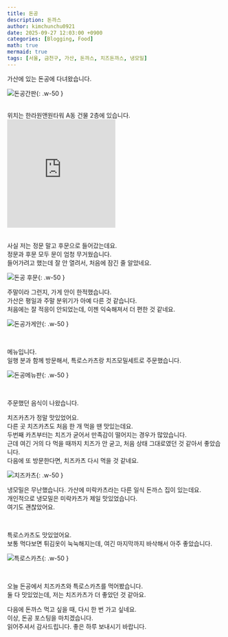 ```yaml
---
title: 돈공
description: 돈까스
author: kimchunchu0921
date: 2025-09-27 12:03:00 +0900
categories: [Blogging, Food]
math: true
mermaid: true
tags: [서울, 금천구, 가산, 돈까스, 치즈돈까스, 냉모밀]
---
```


가산에 있는 돈공에 다녀왔습니다. 

![돈공간판](/assets/img/post/2025-09/47.jpeg){: .w-50 }

<br/>
위치는 한라원앤원타워 A동 건물 2층에 있습니다. <br/>

<div style="display: flex; justify-content: start; align-items: center; width: 100%; "><iframe src="https://www.google.com/maps/embed?pb=!1m18!1m12!1m3!1d6332.487596981667!2d126.87742923649293!3d37.47857281048778!2m3!1f0!2f0!3f0!3m2!1i1024!2i768!4f13.1!3m3!1m2!1s0x357b61e4a5caf98f%3A0x58f86d32ffa821e7!2z64-I6rO1!5e0!3m2!1sko!2skr!4v1759045114015!5m2!1sko!2skr" width="50%"  style="aspect-ratio: 1 / 1; border:0;" allowfullscreen="" loading="lazy" referrerpolicy="no-referrer-when-downgrade"></iframe></div>

<br/>

사실 저는 정문 말고 후문으로 들어갔는데요.<br/>
정문과 후문 모두 문이 엄청 무거웠습니다.<br/>
들어가려고 했는데 잘 안 열려서, 처음에 잠긴 줄 알았네요.

![돈공 후문](/assets/img/post/2025-09/51.jpeg){: .w-50 }

주말이라 그런지, 가게 안이 한적했습니다.<br/>
가산은 평일과 주말 분위기가 아예 다른 것 같습니다.<br/>
처음에는 잘 적응이 안되었는데, 이젠 익숙해져서 더 편한 것 같네요.

![돈공가게안](/assets/img/post/2025-09/46.jpeg){: .w-50 }

<br/>

메뉴입니다.<br/> 
일행 분과 함께 방문해서, 특로스카츠랑 치즈모밀세트로 주문했습니다.

![돈공메뉴판](/assets/img/post/2025-09/45.jpeg){: .w-50 }

<br/>

주문했던 음식이 나왔습니다.<br/>

치즈카츠가 정말 맛있었어요.<br/>
다른 곳 치즈카츠도 처음 한 개 먹을 땐 맛있는데요.<br/>
두번째 카츠부터는 치즈가 굳어서 만족감이 떨어지는 경우가 많았습니다.<br/>
근데 여긴 거의 다 먹을 때까지 치즈가 안 굳고, 처음 상태 그대로였던 것 같아서 좋았습니다.<br/>
다음에 또 방문한다면, 치즈카츠 다시 먹을 것 같네요.

![치즈카츠](/assets/img/post/2025-09/49.jpeg){: .w-50 }

냉모밀은 무난했습니다. 가산에 미락카츠라는 다른 일식 돈까스 집이 있는데요.<br/>
개인적으로 냉모밀은 미락카츠가 제일 맛있었습니다.<br/>
여기도 괜찮았어요.<br/>

<br/>

특로스카츠도 맛있었어요.<br/>
보통 먹다보면 튀김옷이 눅눅해지는데, 여긴 마지막까지 바삭해서 아주 좋았습니다.<br/>

![특로스카츠](/assets/img/post/2025-09/50.jpeg){: .w-50 }

<br/>

오늘 돈공에서 치즈카츠와 특로스카츠를 먹어봤습니다.<br/>
둘 다 맛있었는데, 저는 치즈카츠가 더 좋았던 것 같아요.

다음에 돈까스 먹고 싶을 때, 다시 한 번 가고 싶네요.<br/> 
이상, 돈공 포스팅을 마치겠습니다. <br/> 
읽어주셔서 감사드립니다. 좋은 하루 보내시기 바랍니다.
